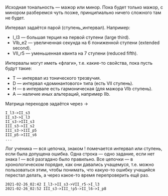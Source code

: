 Исходная тональность — мажор или минор. Пока будет только мажор, с минором разберемся чуть позже, принципиально ничего сложного там не будет.

Интервал задаётся парой (ступень_интервал). Например:
 * I_l3 — большая терция на первой ступени (large third).
 * VIb_e2 — увеличенная секунда на 6 пониженной ступени (extended second).
 * VII_r5 — уменьшенная квинта на 7 ступени (reduced fifth).

Интервалы могут иметь «флаги», т.е. какие-то свойства, пока пусть будут такие:
 * T — интервал из тонического трезвучия.
 * D — интервал «доминантового» типа (есть VII ступень).
 * H — в интервале есть гармоническая (для мажора VIb ступень).
 * A — наличие иных альтераций, например IIb.

Матрица переходов задаётся через ->
```
I_l3->II_s3
II_s3->I_l3
II_s3->III_s3
III_s3->II_s2
III_s3->III_p5
III_p5->III_s6
...
```

Лог ученика — вся цепочка, знаком ! помечается интервал или ступень, если была допущена ошибка. Одна строка — одно задание, если нет знака ! — всё разгадано было правильно. Все цепочки — в хронологическом порядке, как они давались учащемуся, т.е. можно пользоваться этим, чтобы понимать, что какую-то ошибку учащийся перестал делать, а через какое-то время перепроверить ещё раз.

```
2021-02-26_02:42 I_l3->II_s3->VII_r5->I_l3
2021-02-26_02:52 III_s3->III_!p5->II_l6->I_p8
```



